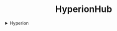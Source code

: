 <h1 align="center">
   HyperionHub        
</h1>

 <details closed>
      <summary>Hyperion</summary>
      <br>
      well first we need to clone the repo 
 </br>
      <code>git clone https://github.com/elliothegamer2/HyperionHub
cd HyperionHub</code>
      </details>

